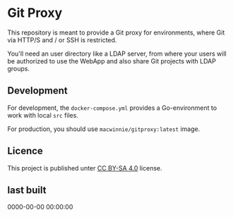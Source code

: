 # Git Proxy

This repository is meant to provide a Git proxy for environments, where Git via HTTP/S and / or SSH is restricted.

You'll need an user directory like a LDAP server, from where your users will be authorized to use the WebApp and also share Git projects with LDAP groups.

## Development

For development, the `docker-compose.yml` provides a Go-environment to work with local `src` files.

For production, you should use `macwinnie/gitproxy:latest` image.

## Licence

This project is published unter [CC BY-SA 4.0](https://creativecommons.org/licenses/by-sa/4.0/) license.

## last built

0000-00-00 00:00:00
